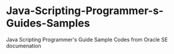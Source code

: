 # Java-Scripting-Programmer-s-Guides-Samples
Java Scripting Programmer's Guide Sample Codes from Oracle SE documenation
